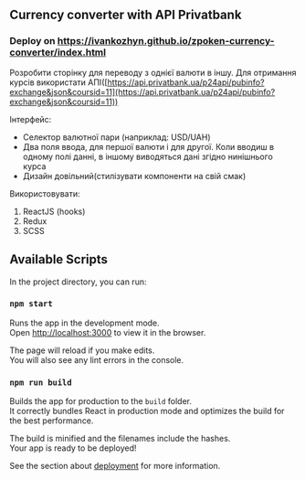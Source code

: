 ## Currency converter with API Privatbank

### Deploy on https://ivankozhyn.github.io/zpoken-currency-converter/index.html

Розробити сторінку для переводу з однієї валюти в іншу. Для отримання курсів
використати
АПІ([https://api.privatbank.ua/p24api/pubinfo?exchange&json&coursid=11](https://api.privatbank.ua/p24api/pubinfo?exchange&json&coursid=11))

Інтерфейс:

- Селектор валютної пари (наприклад: USD/UAH)
- Два поля ввода, для першої валюти і для другої. Коли вводиш в одному полі
  данні, в іншому виводяться дані згідно нинішнього курса
- Дизайн довільний(стилізувати компоненти на свій смак)

Використовувати:

1. ReactJS (hooks)
2. Redux
3. SCSS

## Available Scripts

In the project directory, you can run:

### `npm start`

Runs the app in the development mode.\
Open [http://localhost:3000](http://localhost:3000) to view it in the browser.

The page will reload if you make edits.\
You will also see any lint errors in the console.

### `npm run build`

Builds the app for production to the `build` folder.\
It correctly bundles React in production mode and optimizes the build for the best
performance.

The build is minified and the filenames include the hashes.\
Your app is ready to be deployed!

See the section about
[deployment](https://facebook.github.io/create-react-app/docs/deployment) for
more information.
